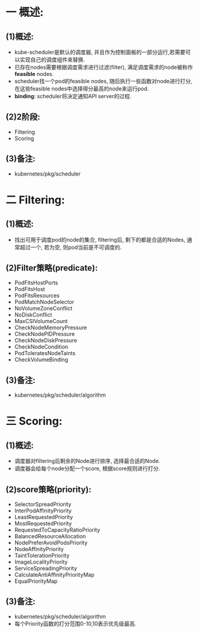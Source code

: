 # 一 概述:
## (1)概述:
- kube-scheduler是默认的调度器, 并且作为控制面板的一部分运行,若需要可以实现自己的调度组件来替换.
- 已存在nodes需要根据调度需求进行过滤(filter), 满足调度需求的node被称作**feasible** nodes.
- scheduler找一个pod的feasible nodes, 随后执行一些函数对node进行打分, 在这些feasible nodes中选择得分最高的node来运行pod.
- **binding**: scheduler将决定通知API server的过程.

## (2)2阶段:
- Filtering
- Scoring

## (3)备注:
- kubernetes/pkg/scheduler

# 二 Filtering:
## (1)概述:
- 找出可用于调度pod的node的集合, filtering后, 剩下的都是合适的Nodes, 通常超过一个, 若为空, 则pod当前是不可调度的.

## (2)Filter策略(predicate):
- PodFitsHostPorts
- PodFitsHost
- PodFitsResources
- PodMatchNodeSelector
- NoVolumeZoneConflict
- NoDiskConflict
- MaxCSIVolumeCount
- CheckNodeMemoryPressure
- CheckNodePIDPressure
- CheckNodeDiskPressure
- CheckNodeCondition
- PodToleratesNodeTaints
- CheckVolumeBinding

## (3)备注:
- kubernetes/pkg/scheduler/algorithm

# 三 Scoring:
## (1)概述:
- 调度器对filtering后剩余的Node进行排序, 选择最合适的Node.
- 调度器会给每个node分配一个score, 根据score规则进行打分.

## (2)score策略(priority):
- SelectorSpreadPriority
- InterPodAffinityPriority
- LeastRequestedPriority
- MostRequestedPriority
- RequestedToCapacityRatioPriority
- BalancedResourceAllocation
- NodePreferAvoidPodsPriority
- NodeAffinityPriority
- TaintTolerationPriority
- ImageLocalityPriority
- ServiceSpreadingPriority
- CalculateAntiAffinityPriorityMap
- EqualPriorityMap

## (3)备注:
- kubernetes/pkg/scheduler/algorithm
- 每个Priority函数的打分范围0-10,10表示优先级最高.
